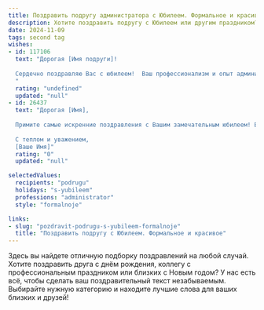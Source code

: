 ```yaml
---
title: Поздравить подругу администратора с Юбилеем. Формальное и красивое
description: Хотите поздравить подругу с Юбилеем или другим праздником? Наш ИИ создаст незабываемое поздравление, а вы обязательно выделитесь среди других.  
date: 2024-11-09
tags: second tag
wishes:
- id: 117106
  text: "Дорогая [Имя подруги]!
  
  Сердечно поздравляю Вас с юбилеем!  Ваш профессионализм и опыт администратора заслуживают огромного уважения. Желаю Вам дальнейших успехов в карьере, крепкого здоровья, благополучия и всего самого наилучшего в жизни! Пусть каждый день будет наполнен радостью и приятными сюрпризами. С юбилеем!
  "
  rating: "undefined"
  updated: "null"
- id: 26437
  text: "Дорогая [Имя],
  
  Примите самые искренние поздравления с Вашим замечательным юбилеем! В этот особенный день хочется от всей души пожелать Вам продолжения успехов и счастья. Ваша профессиональная деятельность как администратора всегда находится на высоте, и это служит прекрасным примером для всех окружающих. Пусть каждый новый день приносит Вам радость и новые, яркие впечатления. Счастья, здоровья и всех благ желаю Вам!
  
  С теплом и уважением,
  [Ваше Имя]"
  rating: "0"
  updated: "null"

selectedValues:
  recipients: "podrugu"
  holidays: "s-yubileem"
  professions: "administrator"
  style: "formalnoje"

links:
- slug: "pozdravit-podrugu-s-yubileem-formalnoje"
  title: "Поздравить подругу с Юбилеем. Формальное и красивое"
---
```


Здесь вы найдете отличную подборку поздравлений на любой случай. 
Хотите поздравить друга с днём рождения, коллегу с профессиональным праздником или близких с Новым годом? У нас есть всё, чтобы сделать ваш поздравительный текст незабываемым. Выбирайте нужную категорию и находите лучшие слова для ваших близких и друзей!
